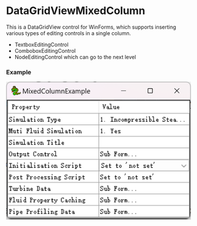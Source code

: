 # DataGridViewMixedColumn

This is a DataGridView control for WinForms, which supports inserting various types of editing controls in a single column.

- TextboxEditingControl
- ComboboxEditingControl
- NodeEditingControl which can go to the next level



### Example

<div align="left">
    <img src="example.png" alt="example"> 
</div>